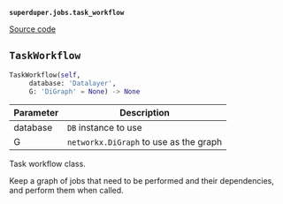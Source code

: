 **`superduper.jobs.task_workflow`** 

[Source code](https://github.com/superduper/superduper/blob/main/superduper/jobs/task_workflow.py)

## `TaskWorkflow` 

```python
TaskWorkflow(self,
     database: 'Datalayer',
     G: 'DiGraph' = None) -> None
```
| Parameter | Description |
|-----------|-------------|
| database | ``DB`` instance to use |
| G | ``networkx.DiGraph`` to use as the graph |

Task workflow class.

Keep a graph of jobs that need to be performed and their dependencies,
and perform them when called.

